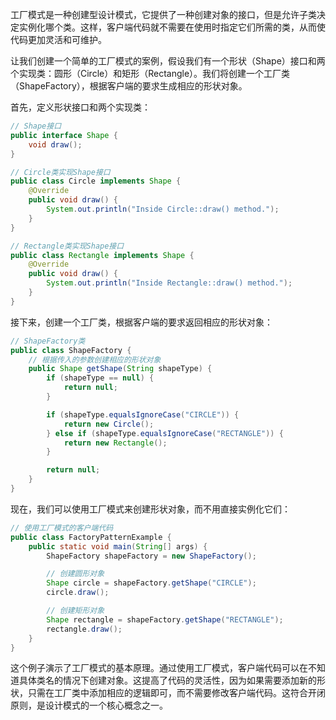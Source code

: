 工厂模式是一种创建型设计模式，它提供了一种创建对象的接口，但是允许子类决定实例化哪个类。这样，客户端代码就不需要在使用时指定它们所需的类，从而使代码更加灵活和可维护。

让我们创建一个简单的工厂模式的案例，假设我们有一个形状（Shape）接口和两个实现类：圆形（Circle）和矩形（Rectangle）。我们将创建一个工厂类（ShapeFactory），根据客户端的要求生成相应的形状对象。

首先，定义形状接口和两个实现类：
```java
// Shape接口
public interface Shape {
    void draw();
}

// Circle类实现Shape接口
public class Circle implements Shape {
    @Override
    public void draw() {
        System.out.println("Inside Circle::draw() method.");
    }
}

// Rectangle类实现Shape接口
public class Rectangle implements Shape {
    @Override
    public void draw() {
        System.out.println("Inside Rectangle::draw() method.");
    }
}
```
接下来，创建一个工厂类，根据客户端的要求返回相应的形状对象：
```java
// ShapeFactory类
public class ShapeFactory {
    // 根据传入的参数创建相应的形状对象
    public Shape getShape(String shapeType) {
        if (shapeType == null) {
            return null;
        }

        if (shapeType.equalsIgnoreCase("CIRCLE")) {
            return new Circle();
        } else if (shapeType.equalsIgnoreCase("RECTANGLE")) {
            return new Rectangle();
        }

        return null;
    }
}
```
现在，我们可以使用工厂模式来创建形状对象，而不用直接实例化它们：
```java
// 使用工厂模式的客户端代码
public class FactoryPatternExample {
    public static void main(String[] args) {
        ShapeFactory shapeFactory = new ShapeFactory();

        // 创建圆形对象
        Shape circle = shapeFactory.getShape("CIRCLE");
        circle.draw();

        // 创建矩形对象
        Shape rectangle = shapeFactory.getShape("RECTANGLE");
        rectangle.draw();
    }
}
```
这个例子演示了工厂模式的基本原理。通过使用工厂模式，客户端代码可以在不知道具体类名的情况下创建对象。这提高了代码的灵活性，因为如果需要添加新的形状，只需在工厂类中添加相应的逻辑即可，而不需要修改客户端代码。这符合开闭原则，是设计模式的一个核心概念之一。

